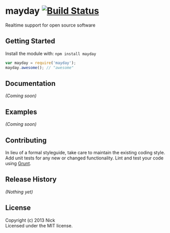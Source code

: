 # mayday [![Build Status](https://secure.travis-ci.org/Olaosebikan/mayday.png?branch=master)](http://travis-ci.org/Olaosebikan/mayday)

Realtime support for open source software

## Getting Started
Install the module with: `npm install mayday`

```javascript
var mayday = require('mayday');
mayday.awesome(); // "awesome"
```

## Documentation
_(Coming soon)_

## Examples
_(Coming soon)_

## Contributing
In lieu of a formal styleguide, take care to maintain the existing coding style. Add unit tests for any new or changed functionality. Lint and test your code using [Grunt](http://gruntjs.com/).

## Release History
_(Nothing yet)_

## License
Copyright (c) 2013 Nick  
Licensed under the MIT license.
